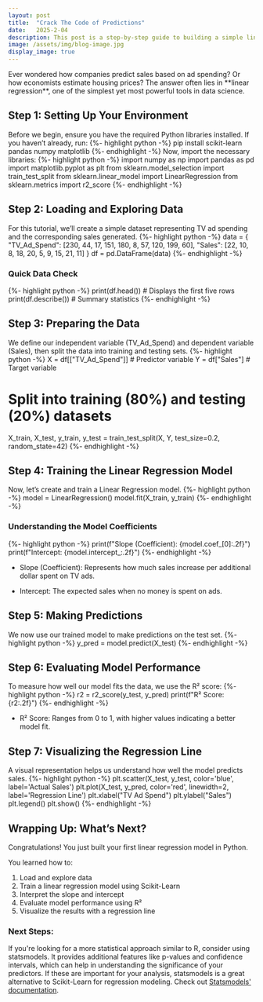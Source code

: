 ```yaml
---
layout: post
title:  "Crack The Code of Predictions"
date:   2025-2-04
description: This post is a step-by-step guide to building a simple linear regression model in Python.
image: /assets/img/blog-image.jpg
display_image: true
---
```


<p class="intro"><span class="dropcap">E</span>ver wondered how companies predict sales based on ad spending? Or how economists estimate housing prices? The answer often lies in **linear regression**, one of the simplest yet most powerful tools in data science. </p>

## Step 1: Setting Up Your Environment

Before we begin, ensure you have the required Python libraries installed. If you haven’t already, run:
{%- highlight python -%}
pip install scikit-learn pandas numpy matplotlib
{%- endhighlight -%}
Now, import the necessary libraries:
{%- highlight python -%}
import numpy as np
import pandas as pd
import matplotlib.pyplot as plt
from sklearn.model_selection import train_test_split
from sklearn.linear_model import LinearRegression
from sklearn.metrics import r2_score
{%- endhighlight -%}

## Step 2: Loading and Exploring Data
For this tutorial, we’ll create a simple dataset representing TV ad spending and the corresponding sales generated.
{%- highlight python -%}
data = {
    "TV_Ad_Spend": [230, 44, 17, 151, 180, 8, 57, 120, 199, 60],
    "Sales": [22, 10, 8, 18, 20, 5, 9, 15, 21, 11]
}
df = pd.DataFrame(data)
{%- endhighlight -%}
### Quick Data Check
{%- highlight python -%}
print(df.head())  # Displays the first five rows
print(df.describe())  # Summary statistics
{%- endhighlight -%}

## Step 3: Preparing the Data
We define our independent variable (TV_Ad_Spend) and dependent variable (Sales), then split the data into training and testing sets.
{%- highlight python -%}
X = df[["TV_Ad_Spend"]]  # Predictor variable
Y = df["Sales"]  # Target variable

# Split into training (80%) and testing (20%) datasets
X_train, X_test, y_train, y_test = train_test_split(X, Y, test_size=0.2, random_state=42)
{%- endhighlight -%}

## Step 4: Training the Linear Regression Model
Now, let’s create and train a Linear Regression model.
{%- highlight python -%}
model = LinearRegression()
model.fit(X_train, y_train)
{%- endhighlight -%}
### Understanding the Model Coefficients
{%- highlight python -%}
print(f"Slope (Coefficient): {model.coef_[0]:.2f}")
print(f"Intercept: {model.intercept_:.2f}")
{%- endhighlight -%}
* Slope (Coefficient): Represents how much sales increase per additional dollar spent on TV ads.

* Intercept: The expected sales when no money is spent on ads.

## Step 5: Making Predictions
We now use our trained model to make predictions on the test set.
{%- highlight python -%}
y_pred = model.predict(X_test)
{%- endhighlight -%}

## Step 6: Evaluating Model Performance
To measure how well our model fits the data, we use the R² score:
{%- highlight python -%}
r2 = r2_score(y_test, y_pred)
print(f"R² Score: {r2:.2f}")
{%- endhighlight -%}
* R² Score: Ranges from 0 to 1, with higher values indicating a better model fit.

## Step 7: Visualizing the Regression Line
A visual representation helps us understand how well the model predicts sales.
{%- highlight python -%}
plt.scatter(X_test, y_test, color='blue', label='Actual Sales')
plt.plot(X_test, y_pred, color='red', linewidth=2, label='Regression Line')
plt.xlabel("TV Ad Spend")
plt.ylabel("Sales")
plt.legend()
plt.show()
{%- endhighlight -%}


## Wrapping Up: What’s Next?
Congratulations! You just built your first linear regression model in Python. 

You learned how to:
1. Load and explore data
2. Train a linear regression model using Scikit-Learn
3. Interpret the slope and intercept
4. Evaluate model performance using R²
5. Visualize the results with a regression line

### Next Steps:
If you're looking for a more statistical approach similar to R, consider using statsmodels. It provides additional features like p-values and confidence intervals, which can help in understanding the significance of your predictors. If these are important for your analysis, statsmodels is a great alternative to Scikit-Learn for regression modeling. Check out <a href="https://www.statsmodels.org/stable/index.html" target="_blank">Statsmodels' documentation</a>.